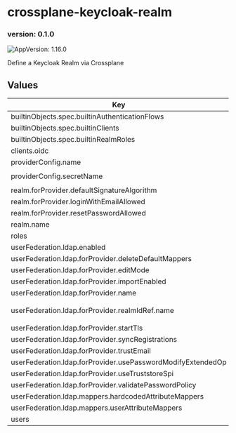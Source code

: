 # crossplane-keycloak-realm

### version: 0.1.0<!-- x-release-please-version -->

![AppVersion: 1.16.0](https://img.shields.io/badge/AppVersion-1.16.0-informational?style=flat-square)

Define a Keycloak Realm via Crossplane

## Values

| Key | Type | Default | Description |
|-----|------|---------|-------------|
| builtinObjects.spec.builtinAuthenticationFlows | list | `[]` |  |
| builtinObjects.spec.builtinClients | list | `[]` |  |
| builtinObjects.spec.builtinRealmRoles | list | `[]` |  |
| clients.oidc | list | `[]` |  |
| providerConfig.name | string | `"test-provider"` |  |
| providerConfig.secretName | string | `"test-provider-credentials"` |  |
| realm.forProvider.defaultSignatureAlgorithm | string | `"RS256"` |  |
| realm.forProvider.loginWithEmailAllowed | bool | `true` |  |
| realm.forProvider.resetPasswordAllowed | bool | `true` |  |
| realm.name | string | `"test-realm"` |  |
| roles | list | `[]` |  |
| userFederation.ldap.enabled | bool | `false` |  |
| userFederation.ldap.forProvider.deleteDefaultMappers | bool | `true` |  |
| userFederation.ldap.forProvider.editMode | string | `"WRITABLE"` |  |
| userFederation.ldap.forProvider.importEnabled | bool | `true` |  |
| userFederation.ldap.forProvider.name | string | `"ldap"` |  |
| userFederation.ldap.forProvider.realmIdRef.name | string | `"{{ tpl .Values.realm.name $ }}--realm"` |  |
| userFederation.ldap.forProvider.startTls | bool | `false` |  |
| userFederation.ldap.forProvider.syncRegistrations | bool | `true` |  |
| userFederation.ldap.forProvider.trustEmail | bool | `false` |  |
| userFederation.ldap.forProvider.usePasswordModifyExtendedOp | bool | `false` |  |
| userFederation.ldap.forProvider.useTruststoreSpi | string | `"ONLY_FOR_LDAPS"` |  |
| userFederation.ldap.forProvider.validatePasswordPolicy | bool | `false` |  |
| userFederation.ldap.mappers.hardcodedAttributeMappers | list | `[]` |  |
| userFederation.ldap.mappers.userAttributeMappers | list | `[]` |  |
| users | list | `[]` |  |


